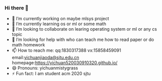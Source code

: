 ### Hi there 👋
- 🔭 I’m currently working on maybe mlsys project
- 🌱 I’m currently learning os or ml or some math
- 👯 I’m looking to collaborate on learing operating system or ml or any cs topic
- 🤔 I’m looking for help with who can teach me how to read paper or do math homework
- 📫 How to reach me: qq:1830317388 vx:15858459091 email:yichuanjiaoda@sjtu.edu.cn homepage:https://yichuan520030910320.github.io/
- 😄 Pronouns: yichuanmistygrass
- ⚡ Fun fact: I am student acm 2020 sjtu

